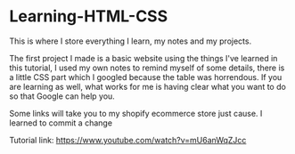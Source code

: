 # Learning-HTML-CSS
This is where I store everything I learn, my notes and my projects.

The first project I made is a basic website using the things I've learned in this tutorial, I used my own notes to remind myself of some details, there is a little CSS part which I googled because the table was horrendous.
If you are learning as well, what works for me is having clear what you want to do so that Google can help you.

Some links will take you to my shopify ecommerce store just cause.
I learned to commit a change

Tutorial link: https://www.youtube.com/watch?v=mU6anWqZJcc
